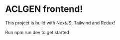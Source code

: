 # ACLGEN frontend!

This project is build with NextJS, Tailwind and Redux!

Run npm run dev to get started